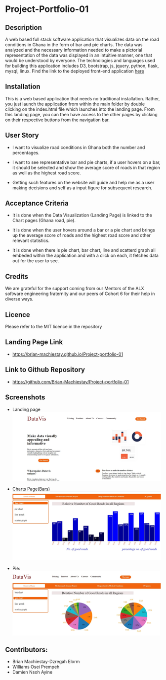 # Project-Portfolio-01

## Description
A web based full stack software application that visualizes data on the road conditions in Ghana in the form of bar and pie charts. The data was analyzed and the necessary information needed to make a pictorial representation of the data was displayed in an intuitive manner, one that would be understood by everyone. The technologies and languages used for building this application includes D3, bootstrap, js, jquery, python, flask, mysql, linux. Find the link to the deployed front-end application [here](https://brian-machiestay.github.io/Project-portfolio-01/)

## Installation
This is a web based application that needs no traditional installation. Rather, you just launch the application from within the main folder by double clicking on the index.html file which launches into the landing page. From this landing page, you can then have access to the other pages by clicking on their respective buttons from the navigation bar.

## User Story
* I want to visualize road conditions in Ghana both the number and percentages.

* I want to see representative bar and pie charts, if a user hovers on a bar, it should be selected and show the average score of roads in that region as well as the highest road score.

* Getting such features on the website will guide and help me as a user making decisions and self as a input figure for subsequent research.  

## Acceptance Criteria
* It is done when the Data Visualization (Landing Page) is linked to the Chart pages (Ghana road, pie).

* It is done when the user hovers around a bar or a pie chart and brings up the average score of roads and the highest road score and other relevant statistics.
* It is done when there is pie chart, bar chart, line and scatterd graph all embeded within the application and with a click on each, it fetches data out for the user to see.


## Credits
We are grateful for the support coming from our Mentors of the ALX software engineering fraternity and our peers of Cohort 6 for their help in diverse ways.
## Licence
Please refer to the MIT licence in the repository

## Landing Page Link
* https://brian-machiestay.github.io/Project-portfolio-01

## Link to Github Repository
* https://github.com/Brian-Machiestay/Project-portfolio-01

## Screenshots
* Landing page 
![image](./dynamic-web/images/landing.jpg)

* Charts Page(Bars)
![image](https://github.com/Brian-Machiestay/Project-portfolio-01/blob/main/dynamic-web/images/bars.jpg)

* Pie:
![image](https://github.com/Brian-Machiestay/Project-portfolio-01/blob/main/dynamic-web/images/pie.jpg)
## Contributors:

* Brian Machiestay-Dzregah Elorm
* Williams Osei Prempeh
* Damien Nsoh Ayine
